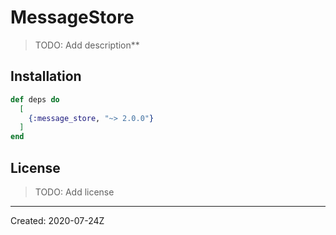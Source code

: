 # MessageStore

> TODO: Add description**


## Installation

```elixir
def deps do
  [
    {:message_store, "~> 2.0.0"}
  ]
end
```

## License

> TODO: Add license

----
Created:  2020-07-24Z
